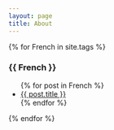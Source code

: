 ```yaml
---
layout: page
title: About
---
```

{% for French in site.tags %}
  <h3>{{ French }}</h3>
  <ul>
    {% for post in French %}
      <li><a href="{{ post.url }}">{{ post.title }}</a></li>
    {% endfor %}
  </ul>
{% endfor %}
